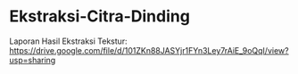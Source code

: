 # Ekstraksi-Citra-Dinding
Laporan Hasil Ekstraksi Tekstur:
https://drive.google.com/file/d/101ZKn88JASYjr1FYn3Ley7rAiE_9oQqI/view?usp=sharing
